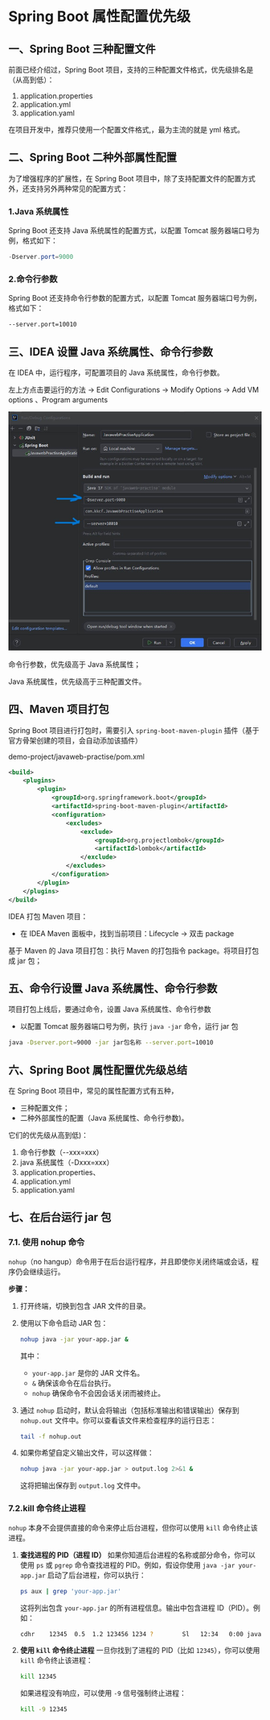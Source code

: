 # Spring Boot 属性配置优先级

## 一、Spring Boot 三种配置文件

前面已经介绍过，Spring Boot 项目，支持的三种配置文件格式，优先级排名是（从高到低）：

1. application.properties
2. application.yml
3. application.yaml

在项目开发中，推荐只使用一个配置文件格式,，最为主流的就是 yml 格式。

## 二、Spring Boot 二种外部属性配置

为了增强程序的扩展性，在 Spring Boot 项目中，除了支持配置文件的配置方式外，还支持另外两种常见的配置方式：

### 1.Java 系统属性

Spring Boot 还支持 Java 系统属性的配置方式，以配置 Tomcat 服务器端口号为例，格式如下：

```java
-Dserver.port=9000
```

### 2.命令行参数

Spring Boot 还支持命令行参数的配置方式，以配置 Tomcat 服务器端口号为例，格式如下：

```sh
--server.port=10010
```

## 三、IDEA 设置 Java 系统属性、命令行参数

在 IDEA 中，运行程序，可配置项目的 Java 系统属性，命令行参数。

左上方点击要运行的方法 -> Edit Configurations -> Modify Options -> Add VM options 、Program arguments

![idea设置Java系统属性和命令行参数](NoteAssets/idea设置Java系统属性和命令行参数.jpg)

命令行参数，优先级高于 Java 系统属性；

Java 系统属性，优先级高于三种配置文件。

## 四、Maven 项目打包

Spring Boot 项目进行打包时，需要引入 `spring-boot-maven-plugin` 插件（基于官方骨架创建的项目，会自动添加该插件）

demo-project/javaweb-practise/pom.xml

```xml
<build>
    <plugins>
        <plugin>
            <groupId>org.springframework.boot</groupId>
            <artifactId>spring-boot-maven-plugin</artifactId>
            <configuration>
                <excludes>
                    <exclude>
                        <groupId>org.projectlombok</groupId>
                        <artifactId>lombok</artifactId>
                    </exclude>
                </excludes>
            </configuration>
        </plugin>
    </plugins>
</build>
```

IDEA 打包 Maven 项目：

- 在 IDEA Maven 面板中，找到当前项目：Lifecycle -> 双击 package

基于 Maven 的 Java 项目打包：执行 Maven 的打包指令 package。将项目打包成 jar 包；

## 五、命令行设置 Java 系统属性、命令行参数

项目打包上线后，要通过命令，设置 Java 系统属性、命令行参数

- 以配置 Tomcat 服务器端口号为例，执行 `java -jar` 命令，运行 jar 包

```sh
java -Dserver.port=9000 -jar jar包名称 --server.port=10010
```

## 六、Spring Boot 属性配置优先级总结

在 Spring Boot 项目中，常见的属性配置方式有五种，

- 三种配置文件；
- 二种外部属性的配置（Java 系统属性、命令行参数)。

它们的优先级从高到低)：

1. 命令行参数（--xxx=xxx）
2. java 系统属性（-Dxxx=xxx）
3. application.properties、
4. application.yml
5. application.yaml

## 七、在后台运行 jar 包

### 7.1. 使用 nohup 命令

`nohup`（no hangup）命令用于在后台运行程序，并且即使你关闭终端或会话，程序仍会继续运行。

**步骤：**

1. 打开终端，切换到包含 JAR 文件的目录。

2. 使用以下命令启动 JAR 包：

   ```bash
   nohup java -jar your-app.jar &
   ```

   其中：

   - `your-app.jar` 是你的 JAR 文件名。
   - `&` 确保该命令在后台执行。
   - `nohup` 确保命令不会因会话关闭而被终止。

3. 通过 `nohup` 启动时，默认会将输出（包括标准输出和错误输出）保存到 `nohup.out` 文件中。你可以查看该文件来检查程序的运行日志：

   ```bash
   tail -f nohup.out
   ```

4. 如果你希望自定义输出文件，可以这样做：

   ```bash
   nohup java -jar your-app.jar > output.log 2>&1 &
   ```

   这将把输出保存到 `output.log` 文件中。

### 7.2.kill 命令终止进程

`nohup` 本身不会提供直接的命令来停止后台进程，但你可以使用 `kill` 命令终止该进程。

1. **查找进程的 PID（进程 ID）**
   如果你知道后台进程的名称或部分命令，你可以使用 `ps` 或 `pgrep` 命令查找进程的 PID。例如，假设你使用 `java -jar your-app.jar` 启动了后台进程，你可以执行：

   ```bash
   ps aux | grep 'your-app.jar'
   ```

   这将列出包含 `your-app.jar` 的所有进程信息。输出中包含进程 ID（PID）。例如：

   ```bash
   cdhr    12345  0.5  1.2 123456 1234 ?        Sl   12:34   0:00 java -jar /path/to/your-app.jar
   ```

2. **使用 `kill` 命令终止进程**
   一旦你找到了进程的 PID（比如 `12345`），你可以使用 `kill` 命令终止该进程：

   ```bash
   kill 12345
   ```

   如果进程没有响应，可以使用 `-9` 信号强制终止进程：

   ```bash
   kill -9 12345
   ```
